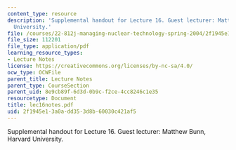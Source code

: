 ```yaml
---
content_type: resource
description: 'Supplemental handout for Lecture 16. Guest lecturer: Matthew Bunn, Harvard
  University.'
file: /courses/22-812j-managing-nuclear-technology-spring-2004/2f1945e13a0add353d8b60030c421af5_lec16notes.pdf
file_size: 112201
file_type: application/pdf
learning_resource_types:
- Lecture Notes
license: https://creativecommons.org/licenses/by-nc-sa/4.0/
ocw_type: OCWFile
parent_title: Lecture Notes
parent_type: CourseSection
parent_uid: 8e9cb89f-6d3d-0b9c-f2ce-4cc8246c1e35
resourcetype: Document
title: lec16notes.pdf
uid: 2f1945e1-3a0a-dd35-3d8b-60030c421af5
---
```

Supplemental handout for Lecture 16. Guest lecturer: Matthew Bunn, Harvard University.